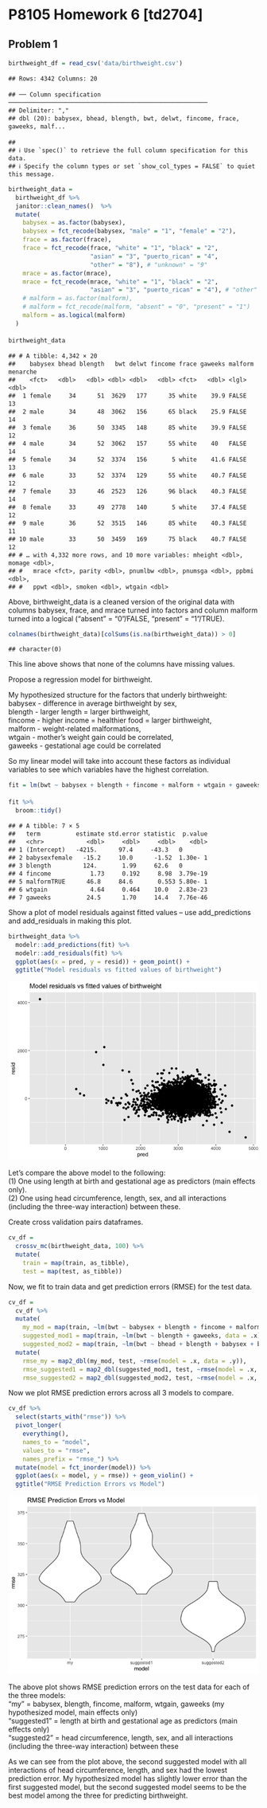 P8105 Homework 6 \[td2704\]
================

## Problem 1

``` r
birthweight_df = read_csv('data/birthweight.csv')
```

    ## Rows: 4342 Columns: 20

    ## ── Column specification ────────────────────────────────────────────────────────
    ## Delimiter: ","
    ## dbl (20): babysex, bhead, blength, bwt, delwt, fincome, frace, gaweeks, malf...

    ## 
    ## ℹ Use `spec()` to retrieve the full column specification for this data.
    ## ℹ Specify the column types or set `show_col_types = FALSE` to quiet this message.

``` r
birthweight_data = 
  birthweight_df %>%
  janitor::clean_names()  %>%
  mutate(
    babysex = as.factor(babysex),
    babysex = fct_recode(babysex, "male" = "1", "female" = "2"),
    frace = as.factor(frace),
    frace = fct_recode(frace, "white" = "1", "black" = "2", 
                       "asian" = "3", "puerto_rican" = "4",
                       "other" = "8"), # "unknown" = "9"
    mrace = as.factor(mrace),
    mrace = fct_recode(mrace, "white" = "1", "black" = "2", 
                       "asian" = "3", "puerto_rican" = "4"), # "other" = "8"
    # malform = as.factor(malform),
    # malform = fct_recode(malform, "absent" = "0", "present" = "1")
    malform = as.logical(malform)
  )

birthweight_data
```

    ## # A tibble: 4,342 × 20
    ##    babysex bhead blength   bwt delwt fincome frace gaweeks malform menarche
    ##    <fct>   <dbl>   <dbl> <dbl> <dbl>   <dbl> <fct>   <dbl> <lgl>      <dbl>
    ##  1 female     34      51  3629   177      35 white    39.9 FALSE         13
    ##  2 male       34      48  3062   156      65 black    25.9 FALSE         14
    ##  3 female     36      50  3345   148      85 white    39.9 FALSE         12
    ##  4 male       34      52  3062   157      55 white    40   FALSE         14
    ##  5 female     34      52  3374   156       5 white    41.6 FALSE         13
    ##  6 male       33      52  3374   129      55 white    40.7 FALSE         12
    ##  7 female     33      46  2523   126      96 black    40.3 FALSE         14
    ##  8 female     33      49  2778   140       5 white    37.4 FALSE         12
    ##  9 male       36      52  3515   146      85 white    40.3 FALSE         11
    ## 10 male       33      50  3459   169      75 black    40.7 FALSE         12
    ## # … with 4,332 more rows, and 10 more variables: mheight <dbl>, momage <dbl>,
    ## #   mrace <fct>, parity <dbl>, pnumlbw <dbl>, pnumsga <dbl>, ppbmi <dbl>,
    ## #   ppwt <dbl>, smoken <dbl>, wtgain <dbl>

Above, birthweight\_data is a cleaned version of the original data with
columns babysex, frace, and mrace turned into factors and column malform
turned into a logical (“absent” = “0”/FALSE, “present” = “1”/TRUE).

``` r
colnames(birthweight_data)[colSums(is.na(birthweight_data)) > 0] 
```

    ## character(0)

This line above shows that none of the columns have missing values.

Propose a regression model for birthweight.

My hypothesized structure for the factors that underly birthweight:  
babysex - difference in average birthweight by sex,  
blength - larger length = larger birthweight,  
fincome - higher income = healthier food = larger birthweight,  
malform - weight-related malformations,  
wtgain - mother’s weight gain could be correlated,  
gaweeks - gestational age could be correlated

So my linear model will take into account these factors as individual
variables to see which variables have the highest correlation.

``` r
fit = lm(bwt ~ babysex + blength + fincome + malform + wtgain + gaweeks, data = birthweight_data)

fit %>% 
  broom::tidy()
```

    ## # A tibble: 7 × 5
    ##   term          estimate std.error statistic  p.value
    ##   <chr>            <dbl>     <dbl>     <dbl>    <dbl>
    ## 1 (Intercept)   -4215.      97.4     -43.3   0       
    ## 2 babysexfemale   -15.2     10.0      -1.52  1.30e- 1
    ## 3 blength         124.       1.99     62.6   0       
    ## 4 fincome           1.73     0.192     8.98  3.79e-19
    ## 5 malformTRUE      46.8     84.6       0.553 5.80e- 1
    ## 6 wtgain            4.64     0.464    10.0   2.83e-23
    ## 7 gaweeks          24.5      1.70     14.4   7.76e-46

Show a plot of model residuals against fitted values – use
add\_predictions and add\_residuals in making this plot.

``` r
birthweight_data %>%
  modelr::add_predictions(fit) %>%
  modelr::add_residuals(fit) %>%
  ggplot(aes(x = pred, y = resid)) + geom_point() +
  ggtitle("Model residuals vs fitted values of birthweight")
```

![](p8105_hw6_td2704_files/figure-gfm/unnamed-chunk-5-1.png)<!-- -->

Let’s compare the above model to the following:  
(1) One using length at birth and gestational age as predictors (main
effects only).  
(2) One using head circumference, length, sex, and all interactions
(including the three-way interaction) between these.

Create cross validation pairs dataframes.

``` r
cv_df =
  crossv_mc(birthweight_data, 100) %>% 
  mutate(
    train = map(train, as_tibble),
    test = map(test, as_tibble))
```

Now, we fit to train data and get prediction errors (RMSE) for the test
data.

``` r
cv_df = 
  cv_df %>% 
  mutate(
    my_mod = map(train, ~lm(bwt ~ babysex + blength + fincome + malform + wtgain + gaweeks, data = .x)),
    suggested_mod1 = map(train, ~lm(bwt ~ blength + gaweeks, data = .x)),
    suggested_mod2 = map(train, ~lm(bwt ~ bhead + blength + babysex + bhead*blength + bhead*babysex + blength*babysex + bhead*blength*babysex, data = .x))) %>% 
  mutate(
    rmse_my = map2_dbl(my_mod, test, ~rmse(model = .x, data = .y)),
    rmse_suggested1 = map2_dbl(suggested_mod1, test, ~rmse(model = .x, data = .y)),
    rmse_suggested2 = map2_dbl(suggested_mod2, test, ~rmse(model = .x, data = .y)))
```

Now we plot RMSE prediction errors across all 3 models to compare.

``` r
cv_df %>% 
  select(starts_with("rmse")) %>% 
  pivot_longer(
    everything(),
    names_to = "model", 
    values_to = "rmse",
    names_prefix = "rmse_") %>% 
  mutate(model = fct_inorder(model)) %>% 
  ggplot(aes(x = model, y = rmse)) + geom_violin() +
  ggtitle("RMSE Prediction Errors vs Model")
```

![](p8105_hw6_td2704_files/figure-gfm/unnamed-chunk-8-1.png)<!-- -->

The above plot shows RMSE prediction errors on the test data for each of
the three models:  
“my” = babysex, blength, fincome, malform, wtgain, gaweeks (my
hypothesized model, main effects only)  
“suggested1” = length at birth and gestational age as predictors (main
effects only)  
“suggested2” = head circumference, length, sex, and all interactions
(including the three-way interaction) between these

As we can see from the plot above, the second suggested model with all
interactions of head circumference, length, and sex had the lowest
prediction error. My hypothesized model has slightly lower error than
the first suggested model, but the second suggested model seems to be
the best model among the three for predicting birthweight.
